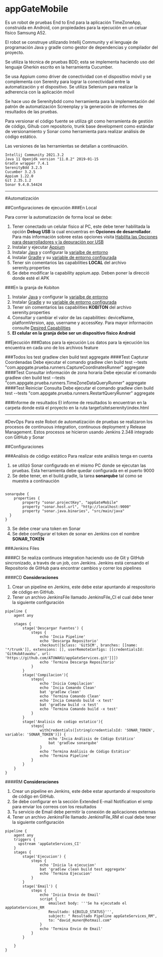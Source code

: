# appGateMobile
Es un robot de pruebas End to End para la aplicación TimeZoneApp, construida en Android, con propiedades para la ejecución en un celuar físico Samsung A52.

El robot se construye utilizando Intellij Community y el lenguaje de programación Java y gradle como gestor de dependencias y compilador del proyecto.

Se utiliza la técnica de pruebas BDD; esta se implementa haciendo uso del lenguaje Gherkin escrito en la herramienta Cucumber.

Se usa Appium como driver de conectividad con el dispositivo móvil y se complementa con Serenity para lograr la conectividad entre la automatización y el dispositivo. Se utiliza Selenium para realizar la adherencia con la aplicación móvil

Se hace uso de Serenitybdd como herramienta para la implementación del patrón de automatización Screenplay y la generación de informes de resultados de las pruebas.

Para versionar el código fuente se utiliza git como herramienta de gestión de código, Gihub com repositorio, trunk base development como estándar de versionamiento y Sonar como herramienta para realizar análisis de código estático.

Las versiones de las herramientas se detallan a continuación.

```shell
Intellij Community 2021.3.2
Java 11 Openjdk version "11.0.2" 2019-01-15
Gradle wrapper 7.4.1
SerenityBdd 3.2.5
Cucumber 3.2.5
Appium 1.22.0
Git 2.35.1.2 
Sonar 9.4.0.54424
```
------------------------------------------------------
#Automatización

##Configuraciones de ejecución
###En Local

Para correr la automatización de forma local se debe:
1. Tener conectado un celular físico al PC, este debe tener habilitada la opción **Debug USB** la cual encuentras en **Opciones de desarrollador**. Para más información sobree estas opciones visita [Habilita las Opciones para desarrolladores y la depuración por USB](https://developer.android.com/studio/debug/dev-options?hl=es-419#enable)
2. Instalar y ejecutar [Appium](https://github.com/appium/appium-desktop/releases/tag/v1.22.3-4)
3. Instalar [Java](https://openjdk.java.net/projects/jdk/11) y configurar la [varialbe de entorno](https://www.java.com/es/download/help/path_es.html)
4. Instalar [Gradle](https://gradle.org/releases) y su [variable de entorno configurada]((https://gradle.org/install/#manually))
5. Tener sin comentarios las capabilities **LOCAL** del archivo serenity.properties
6. Se debe modificar la capability appium.app. Deben poner la direcció donde esté el APK

###En la granja de Kobiton
1. Instalar [Java](https://openjdk.java.net/projects/jdk/11) y configurar la [varialbe de entorno](https://www.java.com/es/download/help/path_es.html)
2. Instalar [Gradle](https://gradle.org/releases) y su [variable de entorno configurada]((https://gradle.org/install/#manually))
3. Tener sin comentarios las capabilities **KOBITON** del archivo serenity.properties
4. Consultar y cambiar el valor de las capabilities: deviceName, platformVersion, app, username y accessKey. Para mayor información consulte [Desired Capabilities](https://kobiton.com/book/chapter-3-understanding-the-desired-capabilities)
5. **El celular en la granja debe ser un dispositivo físico Android**

##Ejecución
###Datos para la ejecución
Los datos para la ejecución los encuentra en cada uno de los archivos feature

###Todos los test
gradlew clen build test aggregate
####Test Capturar Coordenadas
Debe ejecutar el comando gradlew clen build test --tests "com.appgate.prueba.runners.CaptureCoordinatesRunner" aggregate
####Test Consultar información de zona horaria
Debe ejecutar el comando gradlew clen build test --tests "com.appgate.prueba.runners.TimeZoneDataQueryRunner" aggregate
####Test Reiniciar Consulta
Debe ejecutar el comando gradlew clen build test --tests "com.appgate.prueba.runners.RestartQueryRunner" aggregate

###Informe de resultados
El informe de resultados lo encuentran en la carpeta donde está el proyecto en la ruta target\site\serenity\index.html


------------------------------------------------------
#DevOps
Para este Robot de automatización de pruebas se realizaron los procesos de continuous integration, continuous deployment y Release Management. Estos procesos se hicieron usando Jenkins 2.348 integrado con GitHub y Sonar

##Configuraciones

###Análisis de código estático
Para realizar este análisis tenga en cuenta
1. se utilizó Sonar configurado en el mismo PC donde se ejecutan las pruebas. Esta herramienta debe quedar configurada en el puerto 9000
2. Se debe tener, en el build.gradle, la tarea **sonarqube** tal como se muestra a continaución

```shell

sonarqube {
    properties {
        property "sonar.projectKey", "appGateMobile"      
        property "sonar.host.url", "http://localhost:9000"
        property "sonar.java.binaries", "src/main/java"
  }
}
```
3. Se debe crear una token en Sonar
4. Se debe configurar el token de sonar en Jenkins con el nombre **SONAR_TOKEN**

###Jenkins Files

####CI
Se realiza continuos integration haciendo uso de Git y GitHub sincronizado, a través de un job, con Jenkins.
Jenkins está censando el Repositorio de GitHub para encontrar cambios y correr los pipelines

####CD
**Consideraciones**
1. Crear un pipeline en Jenkins, este debe estar apuntando al respositorio de código en GitHub. 
2. Tener un archivo JenkinsFile llamado JenkinsFile_CI el cual debe tener la siguiente configuración

```shell
pipeline {
    agent any

    stages {
        stage('Descargar Fuentes') {
            steps {
				echo 'Incia Pipeline'
                echo 'Descarga Repositorio'
                checkout([$class: 'GitSCM', branches: [[name: '*/trunk']], extensions: [], userRemoteConfigs: [[credentialsId: 'GitHubAtuwaku', url: 'https://github.com/ATUWAKU/appGateServices.git']]])
				echo 'Termina Descarga Repositorio'
            }
        }
		stage('Compilacion'){
			steps{
				echo 'Inicia Compilacion'
				echo 'Incia Comando Clean'
				bat 'gradlew clean'
				echo 'Termina Comando Clean'
				echo 'Incia Comando build -x test'
				bat 'gradlew build -x test'
				echo 'Termina Comando build -x test'
			}
		}
		stage('Analisis de codigo estatico'){
			steps{
				withCredentials([string(credentialsId: 'SONAR_TOKEN', variable: 'SONAR_TOKEN')]) {
					echo 'Incia Análisis de Código Estático'                
					bat 'gradlew sonarqube'	
				}
				echo 'Termina Análisis de Código Estático'
				echo 'Termina Pipeline'
			}
		}
    }
}
```


####RM
**Consideraciones**
1. Crear un pipeline en Jenkins, este debe estar apuntando al respositorio de código en GitHub.
2. Se debe configurar en la sección Extended E-mail Notification el smtp para enviar los correos con los resultados
3. Tu servicio de Email debe permitir la conexión de aplicaciones externas
4. Tener un archivo JenkinsFile llamado JenkinsFile_RM el cual debe tener la siguiente configuración

```shell
pipeline {
    agent any
	triggers {
	  upstream 'appGateServices_CI'	
	}	
    stages {
        stage('Ejecucion') {
            steps {         
				echo 'Inicia la ejecucion'
				bat 'gradlew clean build test aggregate'				
				echo 'Termina Ejecucion'
            }
        }
		stage('Email') {
			steps {				
				echo 'Inicia Envio de Email'
				script {					
					emailext body: '''Se ha ejecutado el appGateServices_RM
					Resultado: ${BUILD_STATUS}''',					
					subject: " Resultado Pipeline appGateServices_RM",
					to: "david_muner@hotmail.com"
				}
				echo 'Termina Envio de Email'
			}
		}
		
    }
}
```